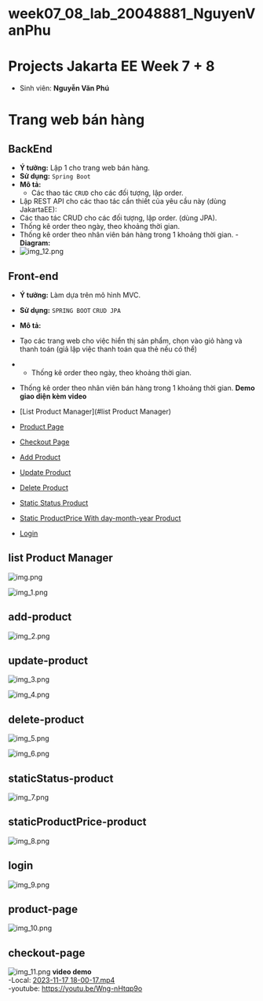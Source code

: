 # week07_08_lab_20048881_NguyenVanPhu
# Projects Jakarta EE Week 7 + 8
- Sinh viên: **Nguyễn Văn Phú**
# Trang web bán hàng

## BackEnd
- **Ý tưởng:** Lập 1 cho trang web bán hàng. <br>
- **Sử dụng:** `Spring Boot`   <br>
- **Mô tả:**<br>
    - Các thao tác `CRUD` cho các đối tượng, lập order. <br>
- Lập REST API cho các thao tác cần thiết của yêu cầu này (dùng JakartaEE):
- Các thao tác CRUD cho các đối tượng, lập order. (dùng JPA).
- Thống kê order theo ngày, theo khoảng thời gian.
- Thống kê order theo nhân viên bán hàng trong 1 khoảng thời gian.
  -**Diagram:**
- ![img_12.png](img_12.png)

## Front-end
- **Ý tưởng:** Làm dựa trên mô hình MVC. <br>
- **Sử dụng:** `SPRING BOOT`  `CRUD JPA` <br>
- **Mô tả:**<br>
- Tạo các trang web cho việc hiển thị sản phẩm, chọn vào giỏ hàng và thanh toán (giả lập
  việc thanh toán qua thẻ nếu có thể)
- - Thống kê order theo ngày, theo khoảng thời gian.
- Thống kê order theo nhân viên bán hàng trong 1 khoảng thời gian.
  **Demo giao diện kèm video**

- [List Product Manager](#list Product Manager)
- [Product Page](#product-page)
- [Checkout Page](#checkout-page)
- [Add Product](#add-product)
- [Update Product](#update-product)
- [Delete Product](#delete-product)
- [Static Status Product](#staticStatus-product)
- [Static ProductPrice With day-month-year Product](#staticProductPrice-product)
- [Login](#login)

## list Product Manager
![img.png](img.png)

![img_1.png](img_1.png)
## add-product
![img_2.png](img_2.png)
## update-product
![img_3.png](img_3.png)

![img_4.png](img_4.png)
## delete-product
![img_5.png](img_5.png)

![img_6.png](img_6.png)
## staticStatus-product
![img_7.png](img_7.png)
## staticProductPrice-product
![img_8.png](img_8.png)
## login
![img_9.png](img_9.png)
## product-page
![img_10.png](img_10.png)
## checkout-page
![img_11.png](img_11.png)
**video demo**
<br>
-Local: [2023-11-17 18-00-17.mp4](video%20minh%20chung%2F2023-11-17%2018-00-17.mp4)
<br>
-youtube: https://youtu.be/Wng-nHtqp9o